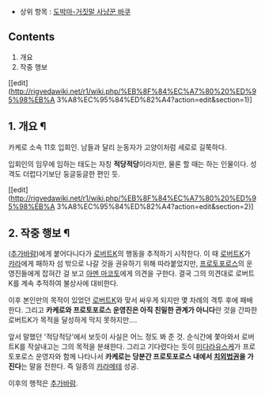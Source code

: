   * 상위 항목 : [도박마-거짓말 사냥꾼 바쿠](%EB%8F%84%EB%B0%95%EB%A7%88-%EA%B1%B0%EC%A7%93%EB%A7%90%20%EC%82%AC%EB%83%A5%EA%BE%BC%20%EB%B0%94%EC%BF%A0.md)  

## Contents

    

1. 개요 
2. 작중 행보 

[[edit](http://rigvedawiki.net/r1/wiki.php/%EB%8F%84%EC%A7%80%20%ED%95%98%EB%A
3%A8%EC%95%84%ED%82%A4?action=edit&section=1)]

## 1. 개요 ¶

카케로 소속 11호 입회인. 남들과 달리 눈동자가 고양이처럼 세로로 길쭉하다.

  

입회인의 임무에 임하는 태도는 자칭 **적당적당**이라지만, 물론 할 때는 하는 인물이다. 성격도 더럽다기보단 둥글둥글한 편인 듯.

[[edit](http://rigvedawiki.net/r1/wiki.php/%EB%8F%84%EC%A7%80%20%ED%95%98%EB%A
3%A8%EC%95%84%ED%82%A4?action=edit&section=2)]

## 2. 작중 행보 ¶

([추가바람](%EC%B6%94%EA%B0%80%EB%B0%94%EB%9E%8C.md))에게 붙어다니다가
[로버트K](%EB%A1%9C%EB%B2%84%ED%8A%B8K.md)의 행동을 추적하기 시작한다. 이 때
[로버트K](%EB%A1%9C%EB%B2%84%ED%8A%B8K.md)가 [캬라](%EC%BA%AC%EB%9D%BC.md)에게
패하자 섬 밖으로 나갈 것을 권유하기 위해 따라붙었지만,
[프로토포로스](%ED%94%84%EB%A1%9C%ED%86%A0%ED%8F%AC%EB%A1%9C%EC%8A%A4.md)의 운영진들에게
잡혀간 걸 보고 [아멘 마코토](%EC%95%84%EB%A9%98%20%EB%A7%88%EC%BD%94%ED%86%A0.md)에게
의견을 구한다. 결국 그의 의견대로 로버트K를 계속 추적하여 불상사에 대비한다.

  

이후 본인만의 목적이 있었던 [로버트K](%EB%A1%9C%EB%B2%84%ED%8A%B8K.md)와 맞서 싸우게 되지만 몇 차례의
격투 후에 패배한다. 그리고 **카케로와 프로토포로스 운영진은 아직 친밀한 관계가 아니다**란 것을 간파한 로버트K가 목적을 달성하게 막지
못하지만….

  

앞서 말했던 '적당적당'에서 보듯이 사실은 어느 정도 봐 준 것. 순식간에 쫓아와서 로버트K를 작살내고는 그의 목적을 분쇄한다. 그리고
기다렸다는 듯이 [미다라유스케](%EB%AF%B8%EB%8B%A4%EB%9D%BC%20%EC%9C%A0%EC%8A%A4%EC%BC%80.md)가 프로토포로스
운영자와 함께 나타나서 **카케로는 당분간 프로토포로스 내에서
[치외법권](%EC%B9%98%EC%99%B8%EB%B2%95%EA%B6%8C.md)을 가진다**는 말을 전한다. 즉 일종의
[카라메테](%EC%B9%B4%EB%9D%BC%EB%A9%94%ED%85%8C.md) 성공.

  

이후의 행적은 [추가바람](%EC%B6%94%EA%B0%80%EB%B0%94%EB%9E%8C.md).

